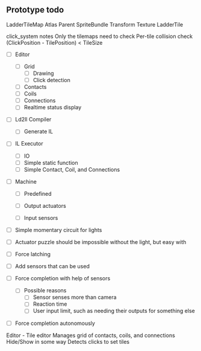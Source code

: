 ## Prototype todo

LadderTileMap
  Atlas
  Parent
  SpriteBundle
    Transform
    Texture
LadderTile

click_system notes
  Only the tilemaps need to check
  Per-tile collision check
    (ClickPosition - TilePosition) < TileSize


- [ ] Editor
  - [ ] Grid
    - [ ] Drawing
    - [ ] Click detection
  - [ ] Contacts
  - [ ] Coils
  - [ ] Connections
  - [ ] Realtime status display
- [ ] Ld2Il Compiler
  - [ ] Generate IL
- [ ] IL Executor
  - [ ] IO
  - [ ] Simple static function
  - [ ] Simple Contact, Coil, and Connections
- [ ] Machine
  - [ ] Predefined
  - [ ] Output actuators
  - [ ] Input sensors




- [ ] Simple momentary circuit for lights
- [ ] Actuator puzzle should be impossible without the light, but easy with

- [ ] Force latching
- [ ] Add sensors that can be used

- [ ] Force completion with help of sensors
  - [ ] Possible reasons
    - [ ] Sensor senses more than camera
    - [ ] Reaction time
    - [ ] User input limit, such as needing their outputs for something else
- [ ] Force completion autonomously




Editor - Tile editor
  Manages grid of contacts, coils, and connections
  Hide/Show in some way
  Detects clicks to set tiles
